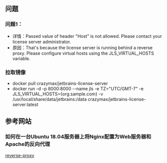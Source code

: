 ## 问题

### 问题1：
* 详情：Passed value of header "Host" is not allowed. Please contact your license server administrator.
* 原因：That's because the license server is running behind a reverse proxy. Please configure virtual hosts using the JLS_VIRTUAL_HOSTS variable.

### 拉取镜像
* docker pull crazymax/jetbrains-license-server
* docker run -d -p 8000:8000 --name jls -e TZ="UTC/GMT-7" -e JLS_VIRTUAL_HOSTS={org.sample.com} -v /usr/local/share/data/jetbrains:/data crazymax/jetbrains-license-server:latest

## 参考网站

### 如何在一台Ubuntu 18.04服务器上将Nginx配置为Web服务器和Apache的反向代理
[reverse-proxy](https://www.digitalocean.com/community/tutorials/how-to-configure-nginx-as-a-web-server-and-reverse-proxy-for-apache-on-one-ubuntu-18-04-server)










